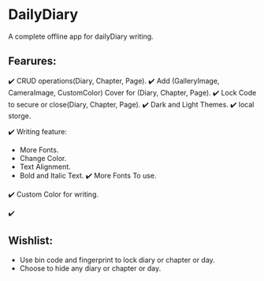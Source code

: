 # DailyDiary
 A complete offline app for dailyDiary writing.
## Fearures:
✔️ CRUD operations(Diary, Chapter, Page).
✔️ Add (GalleryImage, CameraImage, CustomColor) Cover for (Diary, Chapter, Page).
✔️ Lock Code to secure or close(Diary, Chapter, Page).
✔️ Dark and Light Themes.
✔️ local storge.

✔️ Writing feature:
  * More Fonts.
  * Change Color.
  * Text Alignment.
  * Bold and Italic Text.
✔️ More Fonts To use.

✔️ Custom Color for writing.

✔️ 


## Wishlist:
- Use bin code and fingerprint to lock diary or chapter or day.
- Choose to hide any diary or chapter or day. 
